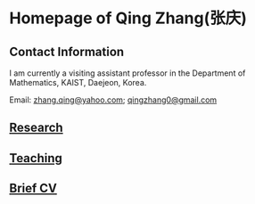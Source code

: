 # Homepage of Qing Zhang(张庆)

<meta name="google-site-verification" content="0giyCWE_wh7Xdvrioq7HFSE4Dyhsdl4GVdRTq-tWQb0" />

## Contact Information

I am currently a visiting assistant professor in the Department of Mathematics, KAIST, Daejeon, Korea.
 
Email: zhang.qing@yahoo.com; qingzhang0@gmail.com


## [Research](https://qingzhang-math.github.io/research.html)

## [Teaching](https://qingzhang-math.github.io/teaching.html)

## [Brief CV](https://qingzhang-math.github.io/CV.html)




<p style="margin-bottom:3cm;"> </p>


<script type='text/javascript' id='clustrmaps' src='//cdn.clustrmaps.com/map_v2.js?cl=ffffff&w=200&t=n&d=JG6HC4kf1JwpVziEF_V3GB1ZWz2EenPJJKK5KRrw1I8&co=2d78ad&cmo=3acc3a&cmn=ff5353&ct=ffffff'></script>

